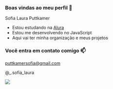 ### Boas vindas ao meu perfil 🖤

Sofia Laura Puttkamer

- Estou estudando na [Alura](https://www.alura.com.br)
- Estou me desenvolvendo no JavaScript
- Aqui vai ter minha organização e meus projetos

### Você entra em contato comigo 📫

puttkamersofia@gmail.com

@_.sofia_laura

![](https://media.tenor.com/TzqnA4lupNUAAAAC/xama-xam%C3%A3.gi)
